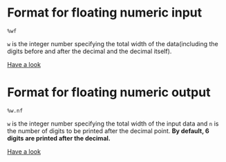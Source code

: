 # Format for floating numeric input

`%wf`

`w` is the integer number specifying the total width of the data(including the digits before and after the decimal and the decimal itself).

[Have a look](https://github.com/C0DER11101/CPrograms/blob/CProgramming/Basics/tests/FormatFloat1.md)


# Format for floating numeric output

`%w.nf`

`w` is the integer number specifying the total width of the input data and `n` is the number of digits to be printed after the decimal point. **By default, 6 digits are printed after the decimal.**

[Have a look](https://github.com/C0DER11101/CPrograms/blob/CProgramming/Basics/tests/FormatFloat2.md)
